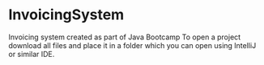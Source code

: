 # InvoicingSystem
Invoicing system created as part of Java Bootcamp 
To open a project download all files and place it in a folder which you can open using IntelliJ or similar IDE.  
